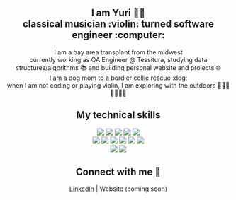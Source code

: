 <div align="center">
  <h2>I am Yuri 👩🏻 <br>classical musician :violin: turned software engineer :computer: </h2>
  I am a bay area transplant from the midwest <br>
  currently working as QA Engineer @ Tessitura, studying data structures/algorithms 📚 and building personal website and projects 🌐<br>
  I am a dog mom to a bordier collie rescue :dog: <br>
  when I am not coding or playing violin, I am exploring with the outdoors 🏃🏻‍♀️🚴🏻‍♀️⛺<br>
  
 
 <h2>My technical skills</h2>
  <img src="https://img.shields.io/badge/Python-3776AB?style=for-the-badge&logo=python&logoColor=white">
  <img src="https://img.shields.io/badge/JavaScript-F7DF1E?style=for-the-badge&logo=javascript&logoColor=black">
  <img src="https://img.shields.io/badge/HTML-239120?style=for-the-badge&logo=html5&logoColor=white">
  <img src="https://img.shields.io/badge/CSS-239120?&style=for-the-badge&logo=css3&logoColor=white">
  <img src="https://img.shields.io/badge/Ruby-CC342D?style=for-the-badge&logo=ruby&logoColor=white"><br>
  
  <img src="https://img.shields.io/badge/Flask-000000?style=for-the-badge&logo=flask&logoColor=white">
  <img src="https://img.shields.io/badge/React-20232A?style=for-the-badge&logo=react&logoColor=61DAFB">
  <img src="https://img.shields.io/badge/Node.js-43853D?style=for-the-badge&logo=node-dot-js&logoColor=white">
  <img src="https://img.shields.io/badge/Bootstrap-563D7C?style=for-the-badge&logo=bootstrap&logoColor=white">
  <img src="https://img.shields.io/badge/next.js-000000?style=for-the-badge&logo=next-dot-js&logoColor=white">
  <img src="https://img.shields.io/badge/jQuery-0769AD?style=for-the-badge&logo=jquery&logoColor=white"><br>
  
  <img src="https://img.shields.io/badge/MySQL-00000F?style=for-the-badge&logo=mysql&logoColor=white">
  <img src="https://img.shields.io/badge/PostgreSQL-316192?style=for-the-badge&logo=postgresql&logoColor=white"><br>
  <h2>Connect with me 💬</h2>
  <a href="https://www.linkedin.com/in/yuri-uchida">LinkedIn</a> | <a>Website</a> (coming soon)
</div>



